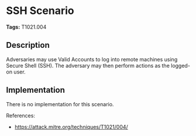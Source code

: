 # SSH Scenario

**Tags:** T1021.004

## Description

Adversaries may use Valid Accounts to log into remote machines using Secure Shell (SSH). The adversary may then perform actions as the logged-on user.


## Implementation

There is no implementation for this scenario.

References:

- https://attack.mitre.org/techniques/T1021/004/